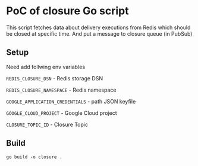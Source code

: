 # PoC of closure Go script

This script fetches data about delivery executions from Redis which should be closed at specific time. And put a message to closure queue (in PubSub)

## Setup

Need add follwing env variables

`REDIS_CLOSURE_DSN` - Redis storage DSN

`REDIS_CLOSURE_NAMESPACE` - Redis namespace

`GOOGLE_APPLICATION_CREDENTIALS` - path JSON keyfile

`GOOGLE_CLOUD_PROJECT` - Google Cloud project

`CLOSURE_TOPIC_ID` - Closure Topic

## Build

```
go build -o closure .
```